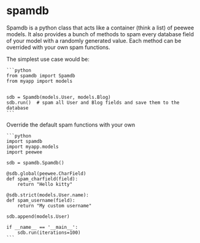 spamdb
======

Spamdb is a python class that acts like a container (think a list) of peewee models.
It also provides a bunch of methods to spam every database field of your model with a 
randomly generated value. Each method can be overrided with your own spam functions.

The simplest use case would be:

    ```python
    from spamdb import Spamdb     
    from myapp import models


    sdb = Spamdb(models.User, models.Blog)
    sdb.run()  # spam all User and Blog fields and save them to the database
    ```

Override the default spam functions with your own

    ```python
	import spamdb
	import myapp.models
	import peewee

	sdb = spamdb.Spamdb()

	@sdb.global(peewee.CharField)
	def spam_charfield(field):
		return "Hello kitty"

	@sdb.strict(models.User.name):
	def spam_username(field):
		return "My custom username"

	sdb.append(models.User)

	if __name__ == '__main__':
		sdb.run(iterations=100)
    ```
